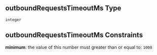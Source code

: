 ## outboundRequestsTimeoutMs Type

`integer`

## outboundRequestsTimeoutMs Constraints

**minimum**: the value of this number must greater than or equal to: `1000`
